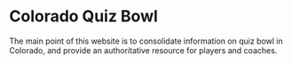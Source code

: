 # Colorado Quiz Bowl

The main point of this website is to consolidate information on quiz bowl in Colorado, and provide an authoritative resource for players and coaches.

